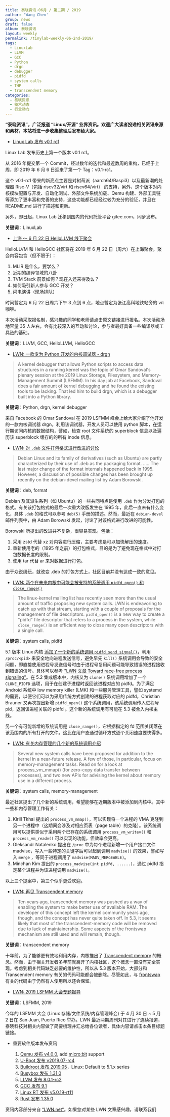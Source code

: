 ```yaml
---
title: 泰晓资讯·06月 / 第二期 / 2019
author: 'Wang Chen'
group: news
draft: false
album: 泰晓资讯
layout: weekly
permalink: /tinylab-weekly-06-2nd-2019/
tags:
  - LinuxLab
  - LLVM
  - GCC
  - Python
  - drgn
  - debugger
  - pidfd
  - system calls
  - THP
  - transcendent memory
categories:
  - 泰晓资讯
  - 技术动态
  - 行业动向
---
```


**“泰晓资讯”，广泛报道 “Linux/开源” 业界资讯。欢迎广大读者投递相关资讯来源和素材，本站将进一步收集整理后发布给大家。**

- [Linux Lab 发布 v0.1 rc1](/linux-lab-v0.1-rc1/)

Linux Lab 发布历史上第一个版本 v0.1 rc1。

从 2016 年提交第一个 Commit，经过数年的迭代和最近数周的重构，已经于上周，即 2019 年 6 月 6 日迎来了第一个 Tag：v0.1-rc1。

这个 v0.1-rc1 带来的新亮点主要是对树莓派（aarch64/Raspi3）以及最新潮的处理器 Risc-V（包括 riscv32/virt 和 riscv64/virt） 的支持，另外，这个版本对内核模块配置与开发、自动化测试、外部文件系统加载、Qemu 构建、外部工具链等添加了更丰富和完善的支持，这些功能都已经经过较为充分的验证，并且在 README.md 进行了描述和更新。

另外，即日起，Linux Lab 迁移到国内的代码托管平台 gitee.com，同步发布。

**关键词**：LinuxLab

- [上海 ～ 6 月 22 日 HelloLLVM 线下聚会](https://mp.weixin.qq.com/s/ErxD4BwSRgTYRuErHCPMJQ)

HelloLLVM 和 HelloGCC 社区将在 2019 年 6 月 22 日（周六）在上海聚会。聚会内容包含（但不限于）：

  1. MLIR 是什么，要学么？  
  2. 近期的编译领域的八卦  
  3. TVM Stack 前景如何？现在入还来得及么？  
  4. 如何吸引新人参与 GCC 开发？  
  5. 闪电演讲（现场排队）

时间暂定为 6 月 22 日周六下午 3 点到 6 点，地点暂定为张江高科地铁站旁的 vπ 咖啡。

本次活动采取报名制，感兴趣的同学和老师请点击原文链接进行报名。本次活动场地容量 35 人左右，会有比较深入的互动和讨论，参与者最好具备一些编译器或工具链的基础。

**关键词**：LLVM, GCC, HelloLLVM, HelloGCC

- [LWN: 一款专为 Python 开发的内核调试器 - drgn](https://lwn.net/Articles/789641/)

> A kernel debugger that allows Python scripts to access data structures in a running kernel was the topic of Omar Sandoval's plenary session at the 2019 Linux Storage, Filesystem, and Memory-Management Summit (LSFMM). In his day job at Facebook, Sandoval does a fair amount of kernel debugging and he found the existing tools to be lacking. That led him to build drgn, which is a debugger built into a Python library.

**关键词**：Python, drgn, kernel debugger

来自 Facebook 的 Omar Sandoval 在 2019 LSFMM 峰会上给大家介绍了他开发的一款内核调试器 drgn。利用该调试器，开发人员可以使用 python 脚本，在运行期访问内核的数据结构，譬如，检查 root 文件系统的 superblock 信息以及遍历该 superblock 缓存的的所有 inode 信息。

- [LWN: 对 `.deb` 文件打包格式进行改进的讨论](https://lwn.net/Articles/789449/)

> Debian Linux and its family of derivatives (such as Ubuntu) are partly characterized by their use of .deb as the packaging format. ..... The last major change of the format internals happened back in 1995. However, a discussion of possible changes has been brought up recently on the debian-devel mailing list by Adam Borowski.

**关键词**：deb, format

Debian 及其派生系列（如 Ubuntu）的一些共同特点是使用 `.deb` 作为分发打包的格式。有关该打包格式的最后一次重大改版发生在 1995 年，此后一直未有什么变化，具体 `.deb` 的格式可以参考 `deb(5)` 手册的描述。然而，最近在 `debian-devel` 邮件列表中，由 Adam Borowski 发起，讨论了对该格式进行改进的可能性。

Borowski 所提出的改进并不复杂，很容易实现。包括：

  1. 采用 zstd 代替 xz 对内容进行压缩，主要考虑是可以加快解压的速度。  
  2. 重新使用老的（1995 年之前）的打包格式，目的是为了避免现在格式中对打包数据长度的限制。  
  3. 使用 tar 代替 ar 来对数据进行打包。

由于众说纷纭，就改变 .deb 的打包方式上，社区目前并没有达成一致的意见。

- [LWN: 两个在未来内核中可能会被支持的系统调用 `pidfd_open()` 和 `close_range()`](https://lwn.net/Articles/789023/)

> The linux-kernel mailing list has recently seen more than the usual amount of traffic proposing new system calls. LWN is endeavoring to catch up with that stream, starting with a couple of proposals for the management of file descriptors. `pidfd_open()` is a new way to create a "pidfd" file descriptor that refers to a process in the system, while `close_range()` is an efficient way to close many open descriptors with a single call.

**关键词**：system calls, pidfd

5.1 版本 Linux 内核 [添加了一个新的系统调用 `pidfd_send_signal()`](https://kernelnewbies.org/Linux_5.1#Safe_signal_delivery_in_presence_of_PID_reuse)，利用 `/proc/<pid>` 来安全地向进程发送信号，避免早先 `kill()` 系统调用会导致的安全问题，即直接使用进程号发送信号时由于进程号复用问题可能导致错误的进程接收到错误的信号。具体可以参考 ["LWN 文章 Toward race-free process signaling"](https://lwn.net/Articles/773459/)。在 5.2 集成版本中，内核又为 `clone()` 系统调用增加了一个 `CLONE_PIDFD` 选项，用于在创建子进程时返回该进程对应的 pidfd。为了满足 Android 系统中 low memory killer (LMK) 和一些服务管理工具，譬如 systemd 的需要，以便它们可以为采用传统方式创建的进程获取对应的 pidfd，Christian Brauner 又再次提出新增 `pidfd_open()` 这个系统调用，该系统调用传入进程号 pid，返回该进程关联的 pidfd 。这个新的系统调用有可能在 5.3 被合入内核主线。

另一个有可能新增的系统调用是 `close_range()`，它根据指定的 fd 范围关闭落在该范围内的所有打开的文件。这比在用户态通过循环方式逐个关闭速度要快得多。

- [LWN: 有关内存管理的几个新的系统调用介绍](https://lwn.net/Articles/789153/)

> Several new system calls have been proposed for addition to the kernel in a near-future release. A few of those, in particular, focus on memory-management tasks. Read on for a look at process_vm_mmap() (for zero-copy data transfer between processes), and two new APIs for advising the kernel about memory use in a different process.

**关键词**：system calls, memory-management

最近社区提出了几个新的系统调用，希望能够在近期版本中被添加到内核中。其中一些和内存管理工作有关：

  1. Kirill Tkhai 提出的 `process_vm_mmap()`，可以实现将一个进程的 VMA 克隆到另一个进程中（这期间会涉及对相应页表（page table）的克隆）。该系统调用可以提供类似于采用两个已存在的系统调用 `process_vm_writev()` 和 `process_vm_readv()` 可以实现的功能，但效率会更高。  
  2. Oleksandr Natalenko 提出在 `/proc` 中为每个进程新增一个用户接口文件 madvise，写入一些特定的关键字后可以起到调用 `madvise()` 的效果，譬如写入 `merge` ，等同于进程调用了 `madvise(MADV_MERGEABLE)`。  
  3. Minchan Kim 提出的 `process_madvise(int pidfd, ......)`，通过 pidfd 指定某个进程并为该进程调用 `madvise()`。

以上三个提案中，第三个似乎更受欢迎。

- [LWN: 再见 Transcendent memory](https://lwn.net/Articles/789726/)

> Ten years ago, transcendent memory was pushed as a way of enabling the system to make better use of available RAM. The developer of this concept left the kernel community years ago, though, and the concept has never quite taken off. In 5.3, it seems likely that most of the transcendent-memory code will be removed due to lack of maintainership. Some aspects of the frontswap mechanism are still used and will remain, though.

**关键词**：transcendent memory

十年前，为了能够更有效地利用内存，内核推出了 [Transcendent memory](https://lwn.net/Articles/340080/) 的概念。然而，由于相关开发者多年前就离开了内核社区，这个概念一直没有完全实现。考虑到相关代码缺乏必要的维护性，所以从 5.3 版本开始，大部分和 Transcendent memory 有关的代码可能都会被删除。尽管如此，与 [frontswap](https://lwn.net/Articles/386090/) 有关的代码由于仍然有人使用所以还会保留。

- [LWN: 2019 LSFMM 大会专题报导](/lsfmm-2019/)

**关键词**：LSFMM, 2019

今年的 LSFMM 大会 (Linux 存储/文件系统/内存管理峰会) 于 4 月 30 日 ~ 5 月 2 日在 San Juan, Puerto Rico 举办。LWN 最近两期周刊对其进行了连续报道，泰晓科技对相关内容做了简要梳理并汇总给各位读者，具体内容请点击本条目标题链接。

- 重要软件版本发布资讯

  1. [Qemu 发布 v4.0.0](https://www.qemu.org/2019/04/24/qemu-4-0-0/), add [micro:bit](http://microbit.org/) support
  2. [U-Boot 发布 v2019.07-rc4](https://lists.denx.de/pipermail/u-boot/2019-June/372312.html)
  3. [Buildroot 发布 2019.05](http://lists.busybox.net/pipermail/buildroot/2019-June/251548.html)，Linux: Default to 5.1.x series
  4. [Busybox 发布 1.31.0](https://busybox.net/news.html)
  5. [LLVM 发布 8.0.1-rc2](http://llvm.org/)
  6. [GCC 发布 9.1](https://gcc.gnu.org/gcc-9/)
  7. [Linux RT 发布 v5.0.19-rt11](https://git.kernel.org/pub/scm/linux/kernel/git/rt/linux-rt-devel.git/log/?h=linux-5.0.y-rt)
  8. [Rust 发布 1.35.0](https://blog.rust-lang.org/2019/05/23/Rust-1.35.0.html)


资讯内容部分来自 [“LWN.net“](https://lwn.net/)。如果您对某些 LWN 文章感兴趣，请联系我们